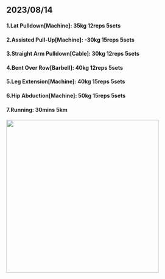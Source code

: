 ## 2023/08/14
#### 1.Lat Pulldown\[Machine\]: 35kg 12reps 5sets
#### 2.Assisted Pull-Up\[Machine\]: -30kg 15reps 5sets
#### 3.Straight Arm Pulldown\[Cable\]: 30kg 12reps 5sets
#### 4.Bent Over Row\[Barbell\]: 40kg 12reps 5sets
#### 5.Leg Extension\[Machine\]: 40kg 15reps 5sets
#### 6.Hip Abduction\[Machine\]: 50kg 15reps 5sets
#### 7.Running: 30mins 5km


<img src='../_resources/__100.png' width='400px' />
